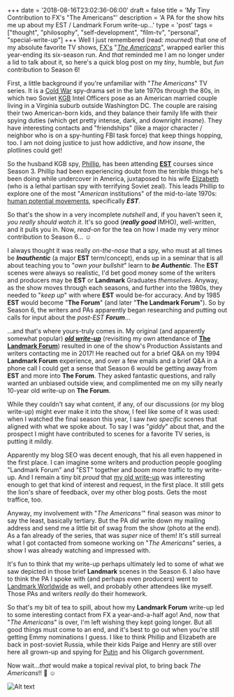 +++
date = '2018-08-16T23:02:36-06:00'
draft = false
title = 'My Tiny Contribution to FX&apos;s &quot;The Americans&quot;'
description = 'A PA for the show hits me up about my EST / Landmark Forum write-up...'
type = 'post'
tags = ["thought", "philosophy", "self-development", "film-tv", "personal", "special-write-up"]
+++
Well I just remembered (read: *mourned*) that one of my absolute favorite TV shows, [FX's](https://en.wikipedia.org/wiki/FX_(TV_channel)) "[*The Americans*](https://en.wikipedia.org/wiki/The_Americans)", wrapped earlier this year-ending its six-season run. And *that* reminded me I am no longer under a lid to talk about it, so here's a quick blog post on my *tiny*, humble, but *fun* contribution to Season 6!  <br />

First, a little background if you're unfamiliar with "*The Americans*" TV series. It is a [Cold War](https://en.wikipedia.org/wiki/Cold_War) spy-drama set in the late 1970s through the 80s, in which two Soviet [KGB](https://en.wikipedia.org/wiki/KGB) Intel Officers pose as an American married couple living in a Virginia suburb outside Washington DC. The couple are raising their two American-born kids, and they balance their family life with their spying duties (which get pretty intense, dark, and downright *insane*). They have interesting contacts and "friendships" (like a major character / neighbor who is on a spy-hunting FBI task force) that keep things hopping, too.  I am not doing justice to just how addictive, and *how insane*, the plotlines could get! <br />

So the husband KGB spy, [Phillip](https://en.wikipedia.org/wiki/Philip_Jennings_(The_Americans)), has been attending [**EST**](https://en.wikipedia.org/wiki/Erhard_Seminars_Training) courses since Season 3.  Phillip had been experiencing doubt from the terrible things he's been doing while undercover in America, juxtaposed to his wife [Elizabeth](https://en.wikipedia.org/wiki/Elizabeth_Jennings_(The_Americans)) (who is a lethal partisan spy with terrifying Soviet zeal).  This leads Phillip to explore one of the most "*American* institutions" of the mid-to-late 1970s: [human potential movements](https://en.wikipedia.org/wiki/Human_Potential_Movement), specifically ***EST***.  <br />

So that's the show in a very incomplete *nutshell* and, if you haven't seen it, *you really should watch it*. It's so good (***really good*** IMHO), well-written, and it pulls you in. Now, *read-on* for the tea on how I made my very minor contribution to Season 6... ☺️ <br />

I always thought it was really *on-the-nose* that a spy, who must at all times be ***Inauthentic*** (a major **EST** term/concept), ends up in a seminar that is all about teaching you to "*own your bullshit*" learn to ***be Authentic***.  The **EST** scenes were always so realistic, I'd bet good money some of the writers and producers may be **EST** or **Landmark** Graduates *themselves*. Anyway, as the show moves through each seasons, and further into the 1980s, they needed to "*keep up*" with where **EST** would be-for accuracy. And by 1985 **EST** would become "**The Forum**" (and later "**The Landmark Forum**").  So by Season 6, the writers and PAs apparently began researching and putting out calls for input about the *post-EST* ***Forum***... <br />  

...and that's where yours-truly comes in.  My original (and apparently somewhat popular) [***old write-up***](https://julianwest.me/Blog/a-funny-thing-happened-after-the-forum-part-1/) (revisiting my own attendance of [**The Landmark Forum**](https://en.wikipedia.org/wiki/Landmark_Worldwide#Landmark_Forum)) resulted in one of the show's Production Assistants and writers contacting me in 2017!  He reached out for a brief Q&A on my 1994 **Landmark Forum** experience, and over a few emails and a brief Q&A in a phone call I could get a sense that Season 6 would be getting away from **EST** and more into **The Forum**.  They asked fantastic questions, and rally wanted an unbiased outside view, and complimented me on my silly nearly 10-year old write-up on **The Forum**.  <br />

While they couldn't say what content, if any, of our discussions (or my blog write-up) might ever make it into the show, I feel like some of it was used:  when I watched the final season this year, I saw *two specific* scenes that aligned with what we spoke about. To say I was "*giddy*" about that, and the prospect I might have contributed to scenes for a favorite TV series, is putting it mildly. <br />

Apparently my blog SEO was decent enough, that his all even happened in the first place.  I can imagine some writers and production people googling "Landmark Forum" and "EST" together and *boom* more traffic to my write-up. And I remain a tiny bit *proud* that [my old write-up](https://julianwest.me/Blog/a-funny-thing-happened-after-the-forum-part-1/) was interesting enough to get that kind of interest and request, in the first place. It still gets the lion's share of feedback, over my other blog posts. Gets the most traffice, too. <br />

Anyway, my involvement with "*The Americans'*" final season was *minor* to say the least, basically tertiary.  But the PA *did* write down my mailing address and send me a little bit of swag from the show (photo at the end).  As a fan already of the series, that was *super* nice of them!  It's still surreal what I got contacted from someone working on "*The Americans*" series, a show I was already watching and impressed with. <br />

It's fun to think that my write-up perhaps ultimately led to some of what we saw depicted in those brief **Landmark** scenes in the Season 6. I also have to think the PA I spoke with (and perhaps even producers) went to [Landmark Worldwide](https://en.wikipedia.org/wiki/Landmark_Worldwide#Landmark_Forum) as well, and probably other attendees like myself.  Those PAs and writers *really* do their homework.  <br />  

So that's my bit of tea to spill, about how my **Landmark Forum** write-up led to some interesting contact from FX a year-and-a-half ago!  And, now that "*The Americans*" is over, I'm left wishing they kept going longer.  But all good things must come to an end, and it's best to go out when you're still getting Emmy nominations I guess.  I like to think Phillip and Elizabeth are back in post-soviet Russia, while their kids Paige and Henry are still over here all grown-up and spying for [Putin](https://en.wikipedia.org/wiki/Vladimir_Putin) and his Oligarch government. <br />

Now wait...*that* would make a topical revival plot, to bring back *The Americans*!!  🤔 ☺️ <br />

<img src="https://julianwest.me/Blog/posts/images/Americans-Apr-2017.JPG" alt="Alt text">
